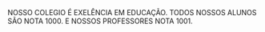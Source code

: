 <!DOCTYPE html>
<html>
<head>
    <meta charset="UTF-8" />
    <title>1B CCM TEOTÔNIO</title>
</head>
NOSSO COLEGIO É EXELÊNCIA EM EDUCAÇÃO. 
TODOS NOSSOS ALUNOS SÃO NOTA 1000. 
E NOSSOS PROFESSORES NOTA 1001.
<body>
    
</body>
</html>